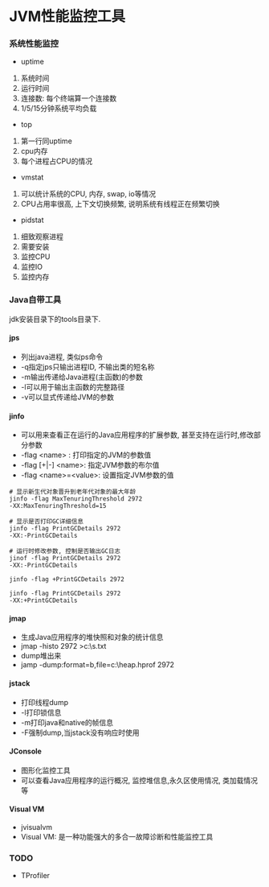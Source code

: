 # JVM性能监控工具


### 系统性能监控
- uptime
1. 系统时间
2. 运行时间
3. 连接数: 每个终端算一个连接数
4. 1/5/15分钟系统平均负载

- top
1. 第一行同uptime
2. cpu内存
3. 每个进程占CPU的情况

- vmstat
1. 可以统计系统的CPU, 内存, swap, io等情况
2. CPU占用率很高, 上下文切换频繁, 说明系统有线程正在频繁切换

- pidstat
1. 细致观察进程
2. 需要安装
3. 监控CPU
4. 监控IO
5. 监控内存

### Java自带工具
jdk安装目录下的tools目录下. 

#### jps
- 列出java进程, 类似ps命令
- -q指定jps只输出进程ID, 不输出类的短名称
- -m输出传递给Java进程(主函数)的参数
- -l可以用于输出主函数的完整路径
- -v可以显式传递给JVM的参数

#### jinfo

- 可以用来查看正在运行的Java应用程序的扩展参数, 甚至支持在运行时,修改部分参数
- -flag \<name\> : 打印指定的JVM的参数值
- -flag [+|-] \<name\>: 指定JVM参数的布尔值
- -flag \<name\>=\<value\>: 设置指定JVM参数的值

```shell
# 显示新生代对象晋升到老年代对象的最大年龄
jinfo -flag MaxTenuringThreshold 2972
-XX:MaxTenuringThreshold=15

# 显示是否打印GC详细信息
jinfo -flag PrintGCDetails 2972
-XX:-PrintGCDetails

# 运行时修改参数, 控制是否输出GC日志
jinof -flag PrintGCDetails 2972
-XX:-PrintGCDetails

jinfo -flag +PrintGCDetails 2972

jinfo -flag PrintGCDetails 2972
-XX:+PrintGCDetails
```

#### jmap

- 生成Java应用程序的堆快照和对象的统计信息
- jmap -histo 2972 >c:\s.txt
- dump堆出来
- jamp -dump:format=b,file=c:\heap.hprof 2972

#### jstack
- 打印线程dump
- -l打印锁信息
- -m打印java和native的帧信息
- -F强制dump,当jstack没有响应时使用

#### JConsole
- 图形化监控工具
- 可以查看Java应用程序的运行概况, 监控堆信息,永久区使用情况, 类加载情况等

#### Visual VM
- jvisualvm
- Visual VM: 是一种功能强大的多合一故障诊断和性能监控工具

### TODO
- TProfiler
